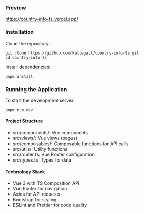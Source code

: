 ### Preview

https://country-info-ts.vercel.app/

### Installation

Clone the repository:

```
git clone https://github.com/Kattegatt/country-info-ts.git
cd country-info-ts
```

Install dependencies:

```
pnpm install
```

### Running the Application

To start the development server:

```
pnpm run dev
```

#### Project Structure

- src/components/: Vue components
- src/views/: Vue views (pages)
- src/composables/: Composable functions for API calls
- src/utils/: Utility functions
- src/router.ts: Vue Router configuration
- src/types.ts: Types for data

#### Technology Stack

- Vue 3 with TS Composition API
- Vue Router for navigation
- Axios for API requests
- Bootstrap for styling
- ESLint and Prettier for code quality
